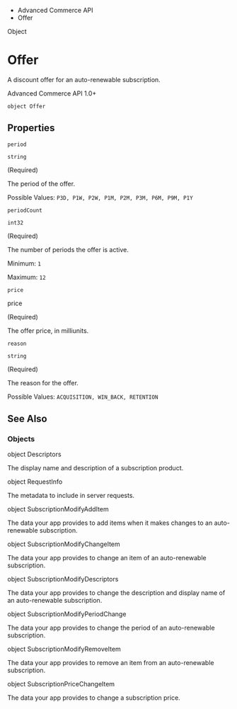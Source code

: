 

- Advanced Commerce API
-  Offer 

Object

# Offer

A discount offer for an auto-renewable subscription.

Advanced Commerce API 1.0+

``` source
object Offer
```

## Properties

`period`

`string`

 (Required) 

The period of the offer.

Possible Values: `P3D, P1W, P2W, P1M, P2M, P3M, P6M, P9M, P1Y`

`periodCount`

`int32`

 (Required) 

The number of periods the offer is active.

Minimum: `1`

Maximum: `12`

`price`

price

 (Required) 

The offer price, in milliunits.

`reason`

`string`

 (Required) 

The reason for the offer.

Possible Values: `ACQUISITION, WIN_BACK, RETENTION`

## See Also

### Objects

object Descriptors

The display name and description of a subscription product.

object RequestInfo

The metadata to include in server requests.

object SubscriptionModifyAddItem

The data your app provides to add items when it makes changes to an auto-renewable subscription.

object SubscriptionModifyChangeItem

The data your app provides to change an item of an auto-renewable subscription.

object SubscriptionModifyDescriptors

The data your app provides to change the description and display name of an auto-renewable subscription.

object SubscriptionModifyPeriodChange

The data your app provides to change the period of an auto-renewable subscription.

object SubscriptionModifyRemoveItem

The data your app provides to remove an item from an auto-renewable subscription.

object SubscriptionPriceChangeItem

The data your app provides to change a subscription price.

